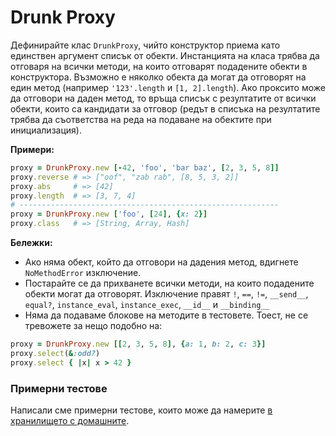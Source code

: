 # Drunk Proxy

Дефинирайте клас `DrunkProxy`, чийто конструктор приема като единствен аргумент списък от обекти.
Инстанцията на класа трябва да отговаря на всички методи, на които отговарят подадените обекти в конструктора.
Възможно е няколко обекта да могат да отговорят на един метод (например `'123'.length` и `[1, 2].length`).
Ако проксито може да отговори на даден метод, то връща списък с резултатите от всички обекти, които са
кандидати за отговор (редът в списъка на резултатите трябва да съответства на реда на подаване на обектите
при инициализация).

**Примери:**

```ruby
proxy = DrunkProxy.new [-42, 'foo', 'bar baz', [2, 3, 5, 8]]
proxy.reverse # => ["oof", "zab rab", [8, 5, 3, 2]]
proxy.abs     # => [42]
proxy.length  # => [3, 7, 4]
# ----------------------------------------------------------
proxy = DrunkProxy.new ['foo', [24], {x: 2}]
proxy.class   # => [String, Array, Hash]
```

**Бележки:**
* Ако няма обект, който да отговори на дадения метод, вдигнете `NoMethodError` изключение.
* Постарайте се да прихванете всички методи, на които подадените обекти могат да отговорят. Изключение правят `!`, `==`, `!=`, `__send__`, `equal?`, `instance_eval`, `instance_exec`, `__id__` и  `__binding__`
* Няма да подаваме блокове на методите в тестовете. Тоест, не се тревожете за
нещо подобно на:
```ruby
proxy = DrunkProxy.new [[2, 3, 5, 8], {a: 1, b: 2, c: 3}]
proxy.select(&:odd?)
proxy.select { |x| x > 42 }
```

### Примерни тестове

Написали сме примерни тестове, които може да намерите [в хранилището с
домашните](http://github.com/fmi/ruby-homework/blob/master/challenges/04/sample_spec.rb).
